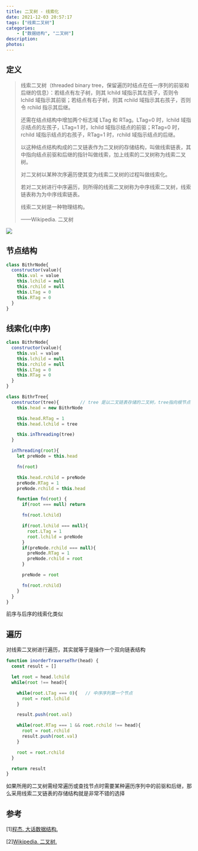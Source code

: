 ```yaml
---
title: 二叉树 - 线索化
date: 2021-12-03 20:57:17
tags: ["线索二叉树"]
categories:
    - ["数据结构", "二叉树"]
description:
photos:
---
```


## 定义

> 线索二叉树（threaded binary tree，保留遍历时结点在任一序列的前驱和后继的信息）：若结点有左子树，则其 lchild 域指示其左孩子，否则令 lchild 域指示其前驱；若结点有右子树，则其 rchild 域指示其右孩子，否则令 rchild 指示其后继。
>
> 还需在结点结构中增加两个标志域 LTag 和 RTag。LTag=0 时，lchild 域指示结点的左孩子，LTag=1 时，lchild 域指示结点的前驱；RTag=0 时，rchild 域指示结点的右孩子，RTag=1 时，rchild 域指示结点的后继。
>
> <!-- more -->
>
> 以这种结点结构构成的二叉链表作为二叉树的存储结构，叫做线索链表，其中指向结点前驱和后继的指针叫做线索，加上线索的二叉树称为线索二叉树。
>
> 对二叉树以某种次序遍历使其变为线索二叉树的过程叫做线索化。
>
> 若对二叉树进行中序遍历，则所得的线索二叉树称为中序线索二叉树，线索链表称为为中序线索链表。
>
> 线索二叉树是一种物理结构。
>
> ——Wikipedia. 二叉树

![](https://kinsiy-blog-img.oss-ap-southeast-1.aliyuncs.com/img/Tbt1.jpg)

## 节点结构

```JavaScript
class BithrNode{
  constructor(value){
    this.val = value
    this.lchild = null
    this.rchild = null
    this.LTag = 0
    this.RTag = 0
  }
}
```

## 线索化(中序)

```JavaScript
class BithrNode{
  constructor(value){
    this.val = value
    this.lchild = null
    this.rchild = null
    this.LTag = 0
    this.RTag = 0
  }
}

class BithrTree{
  constructor(tree){        // tree 是以二叉链表存储的二叉树，tree指向根节点
    this.head = new BithrNode

    this.head.RTag = 1
    this.head.lchild = tree

    this.inThreading(tree)
  }

  inThreading(root){
    let preNode = this.head

    fn(root)

    this.head.rchild = preNode
    preNode.RTag = 1
    preNode.rchild = this.head

    function fn(root) {
      if(root === null) return

      fn(root.lchild)

      if(root.lchild === null){
        root.LTag = 1
        root.lchild = preNode
      }
      if(preNode.rchild === null){
        preNode.RTag = 1
        preNode.rchild = root
      }

      preNode = root

      fn(root.rchild)
    }
  }
}
```

前序与后序的线索化类似

## 遍历

对线索二叉树进行遍历，其实就等于是操作一个双向链表结构

```JavaScript
function inorderTraverseThr(head) {
  const result = []

  let root = head.lchild
  while(root !== head){

    while(root.LTag === 0){   // 中序序列第一个节点
      root = root.lchild
    }

    result.push(root.val)

    while(root.RTag === 1 && root.rchild !== head){
      root = root.rchild
      result.push(root.val)
    }

    root = root.rchild
  }

  return result
}
```

如果所用的二叉树需经常遍历或查找节点时需要某种遍历序列中的前驱和后继，那么采用线索二叉链表的存储结构就是非常不错的选择

## 参考

[1\][程杰. 大话数据结构. ](https://book.douban.com/subject/6424904/)

[2\][Wikipedia. 二叉树.](https://zh.wikipedia.org/wiki/%E4%BA%8C%E5%8F%89%E6%A0%91)
